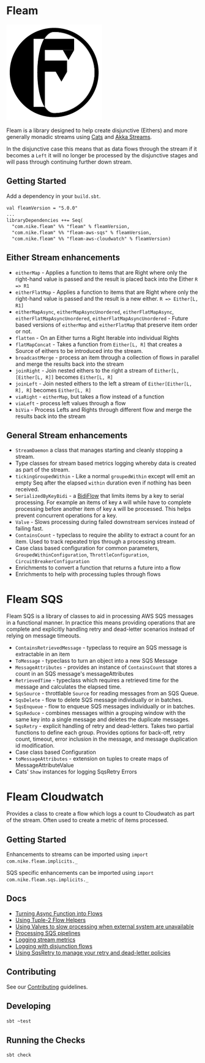 # Fleam

![Fleam logo][logo]

Fleam is a library designed to help create disjunctive (Eithers) and more generally monadic streams using
[Cats](https://github.com/typelevel/cats/tree/master/core/src/main/scala/cats) and [Akka
Streams](https://doc.akka.io/docs/akka/2.5/stream/).

In the disjunctive case this means that as data flows through the stream if it becomes a `Left` it will no longer be
processed by the disjunctive stages and will pass through continuing further down stream.

## Getting Started
Add a dependency in your `build.sbt`.
```
val fleamVersion = "5.0.0"
...
libraryDependencies ++= Seq(
  "com.nike.fleam" %% "fleam" % fleamVersion,
  "com.nike.fleam" %% "fleam-aws-sqs" % fleamVersion,
  "com.nike.fleam" %% "fleam-aws-cloudwatch" % fleamVersion)
```

## Either Stream enhancements
* `eitherMap` - Applies a function to items that are Right where only the right-hand value is passed and the result is
  placed back into the Either `R => R1`
* `eitherFlatMap` - Applies a function to items that are Right where only the right-hand value is passed and the result
  is a new either. `R => Either[L, R1]`
* `eitherMapAsync`, `eitherMapAsyncUnordered`, `eitherFlatMapAsync`, `eitherFlatMapAsyncUnordered`,
  `eitherFlatMapAsyncUnordered` - Future based versions of `eitherMap` and `eitherFlatMap` that preserve item order or
  not.
* `flatten` - On an Either turns a Right Iterable into individual Rights
* `flatMapConcat` - Takes a function from `Either[L, R]` that creates a Source of eithers to be introduced into the
  stream.
* `broadcastMerge` - process an item through a collection of flows in parallel and merge the results back into the
  stream
* `joinRight` - Join nested eithers to the right a stream of `Either[L, [Either[L, R]]` becomes `Either[L, R]`
* `joinLeft` - Join nested eithers to the left a stream of `Either[Either[L, R], R]` becomes `Either[L, R]`
* `viaRight` - `eitherMap`, but takes a flow instead of a function
* `viaLeft` - process left values through a flow
* `biVia` - Process Lefts and Rights through different flow and merge the results back into the stream

## General Stream enhancements
* `StreamDaemon` a class that manages starting and cleanly stopping a stream.
* Type classes for stream based metrics logging whereby data is created as part of the stream.
* `tickingGroupedWithin` - Like a normal `groupedWithin` except will emit an empty Seq after the elapsed `within`
  duration even if nothing has been received.
* `SerializedByKeyBidi` - a
  [BidiFlow](https://doc.akka.io/docs/akka/2.5.4/scala/stream/stream-graphs.html#bidirectional-flows) that limits items
  by a key to serial processing. For example an items of key `A` will while have to complete processing before another
  item of key `A` will be processed. This helps prevent concurrent operations for a key.
* `Valve` - Slows processing during failed downstream services instead of failing fast.
* `ContainsCount` - typeclass to require the ability to extract a count for an item. Used to track repeated trips
  through a processing stream.
* Case class based configuration for common parameters, `GroupedWithinConfiguration`, `ThrottleConfiguration`,
  `CircuitBreakerConfiguration`
* Enrichments to convert a function that returns a future into a flow
* Enrichments to help with processing tuples through flows

# Fleam SQS

Fleam SQS is a library of classes to aid in processing AWS SQS messages in a functional manner. In practice this means
providing operations that are complete and explicitly handling retry and dead-letter scenarios instead of relying on
message timeouts.

* `ContainsRetrievedMessage` - typeclass to require an SQS message is extractable in an item
* `ToMessage` - typeclass to turn an object into a new SQS Message
* `MessageAttributes` - provides an instance of `ContainsCount` that stores a count in an SQS message's
  messageAttributes
* `RetrievedTime` - typeclass which requires a retrieved time for the message and calculates the elapsed time.
* `SqsSource` - throttlable `Source` for reading messages from an SQS Queue.
* `SqsDelete` - flow to delete SQS message individually or in batches.
* `SqsEnqueue` - flow to enqueue SQS messages individually or in batches. 
* `SqsReduce` - combines messages within a grouping window with the same key into a single message and deletes the
  duplicate messages.
* `SqsRetry` - explicit handling of retry and dead-letters. Takes two partial functions to define each group. Provides
  options for back-off, retry count, timeout, error inclusion in the message, and message duplication id modification.
* Case class based Configuration
* `toMessageAttributes` - extension on tuples to create maps of MessageAttributeValue
* Cats' `Show` instances for logging SqsRetry Errors

# Fleam Cloudwatch

Provides a class to create a flow which logs a count to Cloudwatch as part of the stream. Often used to create a metric
of items processed.

## Getting Started

Enhancements to streams can be imported using `import com.nike.fleam.implicits._`

SQS specific enhancements can be imported using `import com.nike.fleam.sqs.implicits._`

## Docs
  * [Turning Async Function into Flows](docs/function_helpers.md)
  * [Using Tuple-2 Flow Helpers](docs/tuple_flow_helpers.md)
  * [Using Valves to slow processing when external system are unavailable](docs/valves.md)
  * [Processing SQS pipelines](docs/sqs_processing.md)
  * [Logging stream metrics](docs/metrics_logging.md)
  * [Logging with disjunction flows](docs/disjunction_flow_logging.md)
  * [Using SqsRetry to manage your retry and dead-letter policies](docs/sqsretry.md)

## Contributing

See our [Contributing](CONTRIBUTING.md) guidelines.

## Developing

```sh
sbt ~test
```

## Running the Checks
```sh
sbt check
```

[logo]: images/fleam@250px.png "Fleam logo"
